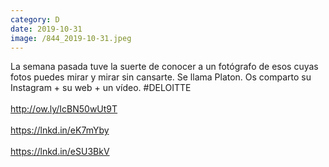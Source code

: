 ```yaml
--- 
category: D 
date: 2019-10-31 
image: /844_2019-10-31.jpeg 
--- 
```


La semana pasada tuve la suerte de conocer a un fotógrafo de esos cuyas fotos puedes mirar y mirar sin cansarte. Se llama Platon. Os comparto su Instagram + su web + un vídeo. #DELOITTE  <br><br>http://ow.ly/IcBN50wUt9T<br><br>https://lnkd.in/eK7mYby<br><br>https://lnkd.in/eSU3BkV